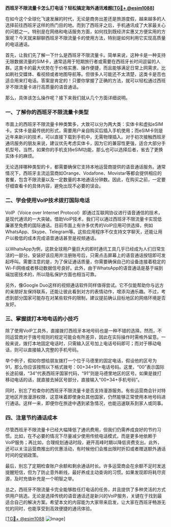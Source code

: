 **西班牙不限流量卡怎么打电话？轻松搞定海外通讯难题[[TG💪+ @esim1088](https://t.me/s/esim1088)]**

在如今这个全球化飞速发展的时代，无论是商务出差还是旅游度假，越来越多的人选择前往西班牙这样的热门目的地。而到了西班牙之后，手机通讯成了大家最关心的问题之一。特别是在网络和电话服务方面，如何找到既经济实惠又方便实用的方案呢？今天就来聊聊西班牙不限流量卡的使用方法，特别是如何利用它实现高质量的电话通话。

首先，让我们先了解一下什么是西班牙不限流量卡。简单来说，这种卡是一种支持无限数据流量的SIM卡，通常适用于短期旅行者或需要在西班牙长时间逗留的人群。这类卡的最大优势在于价格实惠、操作便捷，而且能够满足日常上网需求，比如刷社交媒体、看视频或者地图导航等。但很多人可能还不太清楚，这类卡是否也适合用来打电话。答案是肯定的！只要你掌握了正确的方法，就可以轻松通过西班牙不限流量卡进行高质量的语音通话。

那么，具体该怎么操作呢？接下来我们就从几个方面详细说明。

### **一、了解你的西班牙不限流量卡类型**

市面上的西班牙不限流量卡种类繁多，大致可以分为两大类：实体卡和虚拟eSIM卡。实体卡是最传统的形式，需要用户亲自购买后插入手机使用；而eSIM卡则是近年来新兴的技术，可以直接下载到手机中，无需物理插入。对于初次接触西班牙通讯服务的朋友来说，建议优先考虑实体卡，因为它的兼容性更强，适合大部分手机型号。当然，如果你的手机支持eSIM功能，那么也可以选择后者，省去了更换实体卡的麻烦。

无论选择哪种类型的卡，都需要确保它支持本地运营商提供的语音通话服务。通常情况下，西班牙主流运营商如Orange、Vodafone、Movistar等都会提供相应的套餐，包含不限流量以及一定数量的本地通话分钟数。因此，在购买之前，一定要仔细查看卡的具体内容，避免出现不必要的误会。

### **二、学会使用VoIP技术拨打国际电话**

VoIP（Voice over Internet Protocol）即通过互联网协议进行语音通信的技术，是现代通讯的一大突破。借助VoIP技术，我们可以通过西班牙不限流量卡实现低廉甚至免费的国际通话。目前市面上有许多优秀的VoIP应用可供选择，例如WhatsApp、Skype、Telegram等。这些应用程序不仅支持文字聊天，还能让用户以极低的成本完成语音通话甚至是视频通话。

以WhatsApp为例，这款全球用户量巨大的即时通讯工具几乎已经成为人们日常生活的一部分。安装好该应用并注册账号后，只需点击屏幕上的语音通话按钮即可发起呼叫。需要注意的是，为了保证通话质量，你需要确保自己的设备连接着稳定的Wi-Fi网络或者移动数据信号良好。此外，由于WhatsApp的语音通话是基于端到端加密技术的，所以隐私保护方面也相当可靠。

另外，像Google Duo这样的视频通话软件同样值得尝试。它不仅能帮助你与远方的亲朋好友保持联系，还能让彼此看到对方的表情动作，增添沟通乐趣。不过，考虑到部分国家可能存在对某些软件的限制，建议提前确认目标地区的网络环境是否友好。

### **三、掌握拨打本地电话的小技巧**

除了使用VoIP工具外，直接拨打西班牙本地号码也是一种不错的选择。然而，不同运营商对于拨号规则的规定可能会有所差异，因此在实际操作时需格外留意。一般来说，拨打本地固定电话时，只需输入区号加上电话号码即可；而对于移动电话，则可以直接输入完整的手机号码。

举个例子，假如你想给朋友拨打一个位于马德里的固定电话，假设他的区号为91，那么你应该按照以下格式拨号：00+34+91+电话号码。这里，“00”表示国际长途前缀，“34”代表西班牙国家代码，“91”则是马德里地区的区号。如果是拨打移动电话的话，就直接去掉区号部分，直接输入“00+34+手机号码”。

同时，别忘了检查你的西班牙不限流量卡是否支持漫游服务。有些运营商会针对特定地区开放漫游权限，这意味着即使身处其他国家，仍然能够正常使用本地号码进行通话。这样一来，即便你在旅途中遇到紧急情况，也能迅速联系到家人或同事。

### **四、注意节约通话成本**

尽管西班牙不限流量卡已经大幅降低了通讯费用，但我们仍需养成良好的节约习惯。比如，在不必要的情况下尽量减少使用传统电话模式，而是更多地依赖于VoIP服务；再比如，合理规划通话时段，避开高峰时期以降低资费支出。此外，还可以关注运营商推出的优惠活动，有时候他们会推出限时折扣或者赠送额外通话时间的促销政策。

最后，别忘了定期检查账户余额和剩余通话时长。许多运营商会在余额不足时发送提醒短信，但为了防止意外断线，最好养成主动查询的习惯。如果发现即将耗尽资源，及时充值补充是一个明智之举。

总之，西班牙不限流量卡完全能够胜任打电话的任务，并且提供了多种灵活的方式供用户挑选。无论是选择传统的语音通话还是新兴的VoIP服务，关键在于找到最适合自己的解决方案。希望本文的内容能为大家带来启发，让大家在西班牙畅游无忧的同时，也能享受到高效便捷的通讯体验。

[[TG💪+ @esim1088](https://t.me/s/esim1088) ![Image](https://i.postimg.cc/4NQfJmqS/Snipaste-2025-05-13-00-14-12.png)]